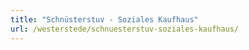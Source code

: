 ```yaml
---
title: "Schnüsterstuv - Soziales Kaufhaus"
url: /westerstede/schnuesterstuv-soziales-kaufhaus/
---
```

